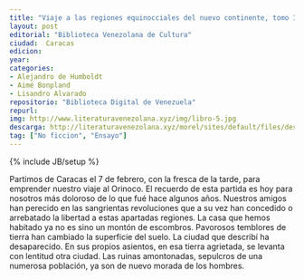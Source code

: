 ```yaml
---
title: "Viaje a las regiones equinocciales del nuevo continente, tomo II"
layout: post
editorial: "Biblioteca Venezolana de Cultura"
ciudad:  Caracas
edicion: 
year: 
categories: 
- Alejandro de Humboldt
- Aimé Bonpland
- Lisandro Alvarado
repositorio: "Biblioteca Digital de Venezuela"
repurl: 
img: http://www.literaturavenezolana.xyz/img/libro-5.jpg
descarga: http://literaturavenezolana.xyz/morel/sites/default/files/descargas/Alejandro_Humbolt_viaje_a_las_regiones_equinocciales_tomo_1.pdf
tag: ["No ficcion", "Ensayo"]
---
```

{% include JB/setup %}

Partimos de Caracas el 7 de febrero, con la fresca de la tarde, para emprender nuestro viaje al Orinoco. El recuerdo de esta partida es hoy para nosotros más dolo­roso de lo que fué hace algunos años. Nuestros ami­gos han perecido en las sangrientas revoluciones que a su vez han concedido o arrebatado la libertad a estas apartadas regiones. La casa que hemos habitado ya no es sino un montón de escombros. Pavorosos temblores de tierra han cambiado la superficie del suelo. La ciu­dad que describí ha desaparecido. En sus propios asientos, en esa tierra agrietada, se levanta con lentitud otra ciudad. Las ruinas amontonadas, sepulcros de una numerosa población, ya son de nuevo morada de los hom­bres. 